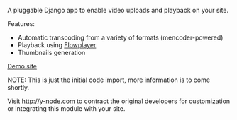 A pluggable Django app to enable video uploads and playback on your site.

Features:
  * Automatic transcoding from a variety of formats (mencoder-powered)
  * Playback using [Flowplayer](http://flowplayer.org)
  * Thumbnails generation

[Demo site](http://base.y-node.com:8100/)

NOTE: This is just the initial code import, more information is to come shortly.

Visit http://y-node.com to contract the original developers for customization or integrating this module with your site.